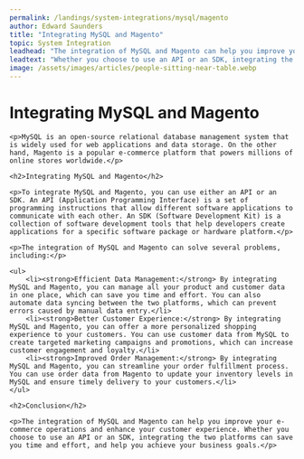 ```yaml
---
permalink: /landings/system-integrations/mysql/magento
author: Edward Saunders
title: "Integrating MySQL and Magento"
topic: System Integration
leadhead: "The integration of MySQL and Magento can help you improve your e-commerce operations and enhance your customer experience"
leadtext: "Whether you choose to use an API or an SDK, integrating the two platforms can save you time and effort, and help you achieve your business goals."
image: /assets/images/articles/people-sitting-near-table.webp
---
```

<div class="arttext">
	<h1>Integrating MySQL and Magento</h1>

	<p>MySQL is an open-source relational database management system that is widely used for web applications and data storage. On the other hand, Magento is a popular e-commerce platform that powers millions of online stores worldwide.</p>

	<h2>Integrating MySQL and Magento</h2>

	<p>To integrate MySQL and Magento, you can use either an API or an SDK. An API (Application Programming Interface) is a set of programming instructions that allow different software applications to communicate with each other. An SDK (Software Development Kit) is a collection of software development tools that help developers create applications for a specific software package or hardware platform.</p>

	<p>The integration of MySQL and Magento can solve several problems, including:</p>

	<ul>
		<li><strong>Efficient Data Management:</strong> By integrating MySQL and Magento, you can manage all your product and customer data in one place, which can save you time and effort. You can also automate data syncing between the two platforms, which can prevent errors caused by manual data entry.</li>
		<li><strong>Better Customer Experience:</strong> By integrating MySQL and Magento, you can offer a more personalized shopping experience to your customers. You can use customer data from MySQL to create targeted marketing campaigns and promotions, which can increase customer engagement and loyalty.</li>
		<li><strong>Improved Order Management:</strong> By integrating MySQL and Magento, you can streamline your order fulfillment process. You can use order data from Magento to update your inventory levels in MySQL and ensure timely delivery to your customers.</li>
	</ul>

	<h2>Conclusion</h2>

	<p>The integration of MySQL and Magento can help you improve your e-commerce operations and enhance your customer experience. Whether you choose to use an API or an SDK, integrating the two platforms can save you time and effort, and help you achieve your business goals.</p>

</div>